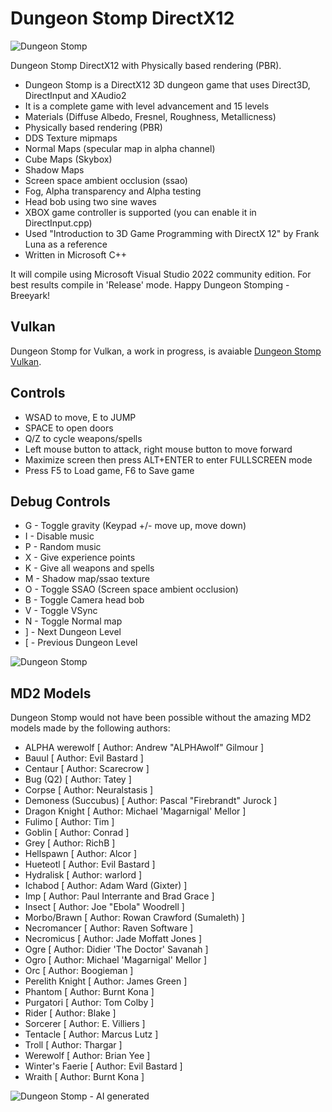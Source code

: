 # Dungeon Stomp DirectX12

![Dungeon Stomp](../main/Textures/screenshot9.jpg)

Dungeon Stomp DirectX12 with Physically based rendering (PBR).

* Dungeon Stomp is a DirectX12 3D dungeon game that uses Direct3D, DirectInput and XAudio2
* It is a complete game with level advancement and 15 levels
* Materials (Diffuse Albedo, Fresnel, Roughness, Metallicness)
* Physically based rendering (PBR)
* DDS Texture mipmaps
* Normal Maps (specular map in alpha channel)
* Cube Maps (Skybox)
* Shadow Maps
* Screen space ambient occlusion (ssao)
* Fog, Alpha transparency and Alpha testing
* Head bob using two sine waves
* XBOX game controller is supported (you can enable it in DirectInput.cpp)
* Used "Introduction to 3D Game Programming with DirectX 12" by Frank Luna as a reference
* Written in Microsoft C++

It will compile using Microsoft Visual Studio 2022 community edition.  For best results compile in 'Release' mode.
Happy Dungeon Stomping - Breeyark!

## Vulkan

Dungeon Stomp for Vulkan, a work in progress, is avaiable  [Dungeon Stomp Vulkan](https://github.com/moonwho101/DungeonStompVulkan).

## Controls

* WSAD to move, E to JUMP
* SPACE to open doors
* Q/Z to cycle weapons/spells
* Left mouse button to attack, right mouse button to move forward
* Maximize screen then press ALT+ENTER to enter FULLSCREEN mode
* Press F5 to Load game, F6 to Save game

## Debug Controls

* G - Toggle gravity (Keypad +/- move up, move down)
* I - Disable music
* P - Random music
* X - Give experience points
* K - Give all weapons and spells
* M - Shadow map/ssao texture
* O - Toggle SSAO (Screen space ambient occlusion)
* B - Toggle Camera head bob
* V - Toggle VSync
* N - Toggle Normal map
* ] - Next Dungeon Level
* [ - Previous Dungeon Level

![Dungeon Stomp](../main/Textures/screenshot11.jpg)

## MD2 Models
Dungeon Stomp would not have been possible without the amazing MD2 models made by the following authors:

* ALPHA werewolf [ Author: Andrew "ALPHAwolf" Gilmour ]
* Bauul [ Author: Evil Bastard ]
* Centaur [ Author: Scarecrow ]
* Bug (Q2) [ Author: Tatey ]
* Corpse [ Author: Neuralstasis ]
* Demoness (Succubus) [ Author: Pascal "Firebrandt" Jurock ]
* Dragon Knight [ Author: Michael 'Magarnigal' Mellor ]
* Fulimo [ Author: Tim ]
* Goblin [ Author: Conrad ]
* Grey [ Author: RichB ]
* Hellspawn [ Author: Alcor ]
* Hueteotl [ Author: Evil Bastard ]
* Hydralisk [ Author: warlord ]
* Ichabod [ Author: Adam Ward (Gixter) ]
* Imp [ Author: Paul Interrante and Brad Grace ]
* Insect [ Author: Joe "Ebola" Woodrell ]
* Morbo/Brawn [ Author: Rowan Crawford (Sumaleth) ]
* Necromancer [ Author: Raven Software ]
* Necromicus [ Author: Jade Moffatt Jones ]
* Ogre [ Author: Didier 'The Doctor' Savanah ]
* Ogro [ Author: Michael 'Magarnigal' Mellor ]
* Orc [ Author: Boogieman ]
* Perelith Knight [ Author: James Green ]
* Phantom [ Author: Burnt Kona ]
* Purgatori [ Author: Tom Colby ]
* Rider [ Author: Blake ]
* Sorcerer [ Author: E. Villiers ]
* Tentacle [ Author: Marcus Lutz ]
* Troll [ Author: Thargar ]
* Werewolf [ Author: Brian Yee ]
* Winter's Faerie [ Author: Evil Bastard ]
* Wraith [ Author: Burnt Kona ]


![Dungeon Stomp  - AI generated](../main/Textures/screenshotai.jpg)

